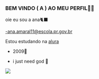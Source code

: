 ### BEM VINDO ( A ) AO MEU PERFIL🖤🖤

oie eu sou a ana🐈‍⬛

-ana.amaral11@escola.pr.gov.br

Estou estudando na [alura](https://www.alura.com.br)

- 2009🥀

- i just need god 💙

![](https://media1.tenor.com/m/x4fU1yMhBx0AAAAC/chico-moedas-aquariano-nato.gif)
